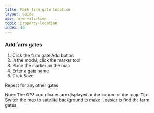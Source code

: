 ```yaml
---
title: Mark farm gate location
layout: Guide
app: farm-valuation
topic: property-location
index: 10
---
```


### Add farm gates

1. Click the farm gate Add button 
2. In the modal, click the marker tool
3. Place the marker on the map
4. Enter a gate name
5. Click Save

Repeat for any other gates

Note: The GPS coordinates are displayed at the bottom of the map. 
Tip: Switch the map to satellite background to make it easier to find the farm gates.
